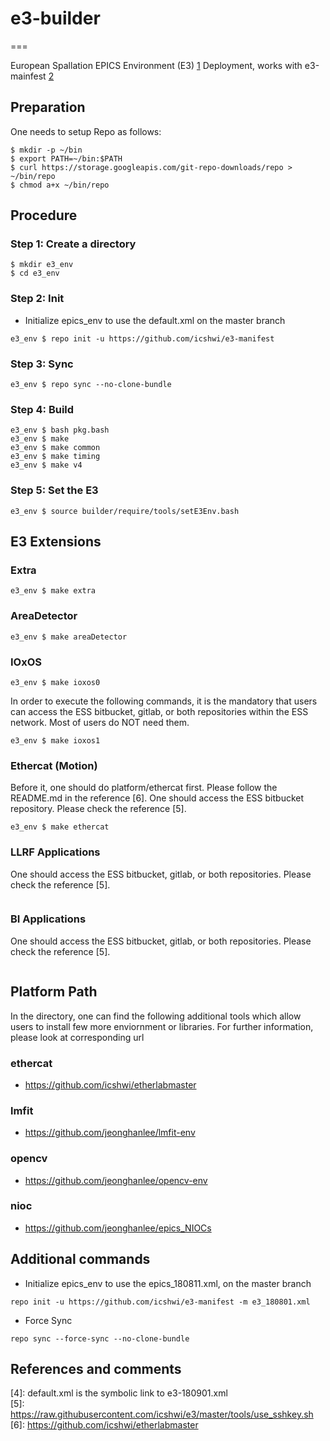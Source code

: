 # e3-builder
===

European Spallation EPICS Environment (E3) [1] Deployment, works with e3-mainfest [2]



## Preparation

One needs to setup Repo as follows:

```
$ mkdir -p ~/bin
$ export PATH=~/bin:$PATH
$ curl https://storage.googleapis.com/git-repo-downloads/repo > ~/bin/repo
$ chmod a+x ~/bin/repo
```


## Procedure

### Step 1:  Create a directory
```
$ mkdir e3_env
$ cd e3_env
```

### Step 2: Init

* Initialize epics_env to use the default.xml on the master branch

```
e3_env $ repo init -u https://github.com/icshwi/e3-manifest
```

### Step 3: Sync

```
e3_env $ repo sync --no-clone-bundle
```


### Step 4: Build
```
e3_env $ bash pkg.bash
e3_env $ make 
e3_env $ make common
e3_env $ make timing
e3_env $ make v4
```

### Step 5: Set the E3
```
e3_env $ source builder/require/tools/setE3Env.bash 
```


## E3 Extensions 


### Extra
```
e3_env $ make extra
```

### AreaDetector
```
e3_env $ make areaDetector
```

### IOxOS
```
e3_env $ make ioxos0
```

In order to execute the following commands, it is the mandatory that users can access the ESS bitbucket, gitlab, or both repositories within the ESS network. Most of users do NOT need them. 
```
e3_env $ make ioxos1
```

### Ethercat (Motion)

Before it, one should do platform/ethercat first. Please follow the README.md in the reference [6]. One should access the ESS bitbucket repository. Please check the reference [5].

```
e3_env $ make ethercat
```

### LLRF Applications
One should access the ESS bitbucket, gitlab, or both repositories. Please check the reference [5].
```
```

### BI Applications
One should access the ESS bitbucket, gitlab, or both repositories. Please check the reference [5].
```
```


## Platform Path
In the directory, one can find the following additional tools which allow users to install few more enviornment or libraries. For further information, please look at corresponding url

### ethercat
* https://github.com/icshwi/etherlabmaster

### lmfit
* https://github.com/jeonghanlee/lmfit-env

### opencv
* https://github.com/jeonghanlee/opencv-env

### nioc
* https://github.com/jeonghanlee/epics_NIOCs



## Additional commands

* Initialize epics_env to use the epics_180811.xml, on the master branch
```
repo init -u https://github.com/icshwi/e3-manifest -m e3_180801.xml
```

* Force Sync
```
repo sync --force-sync --no-clone-bundle
```

## References and comments

[1]: https://github.com/icshwi/e3              
[2]: https://github.com/icshwi/e3-manifest             
[3]: https://gerrit.googlesource.com/git-repo/                   
[4]: default.xml is the symbolic link to e3-180901.xml               
[5]: https://raw.githubusercontent.com/icshwi/e3/master/tools/use_sshkey.sh              
[6]: https://github.com/icshwi/etherlabmaster                 

